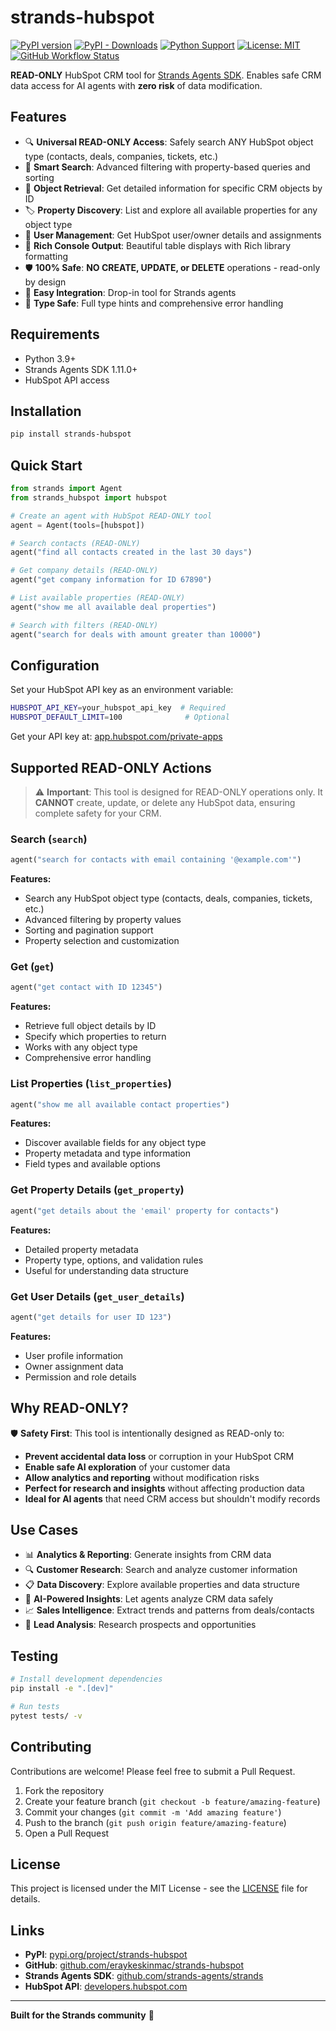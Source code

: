 # strands-hubspot

[![PyPI version](https://img.shields.io/badge/PyPI-v0.1.1-blue)](https://pypi.org/project/strands-hubspot/)
[![PyPI - Downloads](https://img.shields.io/pypi/dm/strands-hubspot)](https://pypi.org/project/strands-hubspot/)
[![Python Support](https://img.shields.io/pypi/pyversions/strands-hubspot.svg)](https://pypi.org/project/strands-hubspot/)
[![License: MIT](https://img.shields.io/badge/License-MIT-yellow.svg)](https://opensource.org/licenses/MIT)
[![GitHub Workflow Status](https://github.com/eraykeskinmac/strands-hubspot/actions/workflows/publish.yml/badge.svg)](https://github.com/eraykeskinmac/strands-hubspot/actions)

**READ-ONLY** HubSpot CRM tool for [Strands Agents SDK](https://github.com/strands-agents/strands). Enables safe CRM data access for AI agents with **zero risk** of data modification.

## Features

- 🔍 **Universal READ-ONLY Access**: Safely search ANY HubSpot object type (contacts, deals, companies, tickets, etc.)
- 🔎 **Smart Search**: Advanced filtering with property-based queries and sorting
- 📄 **Object Retrieval**: Get detailed information for specific CRM objects by ID
- 🏷️ **Property Discovery**: List and explore all available properties for any object type
- 👤 **User Management**: Get HubSpot user/owner details and assignments
- 🎨 **Rich Console Output**: Beautiful table displays with Rich library formatting
- 🛡️ **100% Safe**: **NO CREATE, UPDATE, or DELETE** operations - read-only by design
- 🔧 **Easy Integration**: Drop-in tool for Strands agents
- 📝 **Type Safe**: Full type hints and comprehensive error handling

## Requirements

- Python 3.9+
- Strands Agents SDK 1.11.0+
- HubSpot API access

## Installation

```bash
pip install strands-hubspot
```

## Quick Start

```python
from strands import Agent
from strands_hubspot import hubspot

# Create an agent with HubSpot READ-ONLY tool
agent = Agent(tools=[hubspot])

# Search contacts (READ-ONLY)
agent("find all contacts created in the last 30 days")

# Get company details (READ-ONLY)
agent("get company information for ID 67890")

# List available properties (READ-ONLY)
agent("show me all available deal properties")

# Search with filters (READ-ONLY)
agent("search for deals with amount greater than 10000")
```

## Configuration

Set your HubSpot API key as an environment variable:

```bash
HUBSPOT_API_KEY=your_hubspot_api_key  # Required
HUBSPOT_DEFAULT_LIMIT=100              # Optional
```

Get your API key at: [app.hubspot.com/private-apps](https://app.hubspot.com/private-apps)

## Supported READ-ONLY Actions

> ⚠️ **Important**: This tool is designed for READ-ONLY operations only. It **CANNOT** create, update, or delete any HubSpot data, ensuring complete safety for your CRM.

### Search (`search`)

```python
agent("search for contacts with email containing '@example.com'")
```

**Features:**

- Search any HubSpot object type (contacts, deals, companies, tickets, etc.)
- Advanced filtering by property values
- Sorting and pagination support
- Property selection and customization

### Get (`get`)

```python
agent("get contact with ID 12345")
```

**Features:**

- Retrieve full object details by ID
- Specify which properties to return
- Works with any object type
- Comprehensive error handling

### List Properties (`list_properties`)

```python
agent("show me all available contact properties")
```

**Features:**

- Discover available fields for any object type
- Property metadata and type information
- Field types and available options

### Get Property Details (`get_property`)

```python
agent("get details about the 'email' property for contacts")
```

**Features:**

- Detailed property metadata
- Property type, options, and validation rules
- Useful for understanding data structure

### Get User Details (`get_user_details`)

```python
agent("get details for user ID 123")
```

**Features:**

- User profile information
- Owner assignment data
- Permission and role details

## Why READ-ONLY?

🛡️ **Safety First**: This tool is intentionally designed as READ-only to:

- **Prevent accidental data loss** or corruption in your HubSpot CRM
- **Enable safe AI exploration** of your customer data
- **Allow analytics and reporting** without modification risks
- **Perfect for research and insights** without affecting production data
- **Ideal for AI agents** that need CRM access but shouldn't modify records

## Use Cases

- 📊 **Analytics & Reporting**: Generate insights from CRM data
- 🔍 **Customer Research**: Search and analyze customer information
- 📋 **Data Discovery**: Explore available properties and data structure
- 🤖 **AI-Powered Insights**: Let agents analyze CRM data safely
- 📈 **Sales Intelligence**: Extract trends and patterns from deals/contacts
- 🎯 **Lead Analysis**: Research prospects and opportunities

## Testing

```bash
# Install development dependencies
pip install -e ".[dev]"

# Run tests
pytest tests/ -v
```

## Contributing

Contributions are welcome! Please feel free to submit a Pull Request.

1. Fork the repository
2. Create your feature branch (`git checkout -b feature/amazing-feature`)
3. Commit your changes (`git commit -m 'Add amazing feature'`)
4. Push to the branch (`git push origin feature/amazing-feature`)
5. Open a Pull Request

## License

This project is licensed under the MIT License - see the [LICENSE](LICENSE) file for details.

## Links

- **PyPI**: [pypi.org/project/strands-hubspot](https://pypi.org/project/strands-hubspot/)
- **GitHub**: [github.com/eraykeskinmac/strands-hubspot](https://github.com/eraykeskinmac/strands-hubspot)
- **Strands Agents SDK**: [github.com/strands-agents/strands](https://github.com/strands-agents/strands)
- **HubSpot API**: [developers.hubspot.com](https://developers.hubspot.com/)

---

**Built for the Strands community** 🚀
